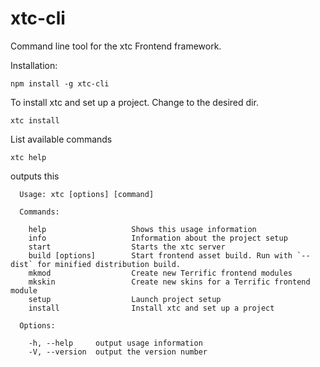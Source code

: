 xtc-cli
=======

Command line tool for the xtc Frontend framework.

Installation:

```shell
npm install -g xtc-cli
```

To install xtc and set up a project. Change to the desired dir.

```shell
xtc install
```

List available commands

```
xtc help
```
outputs this

```shell
  Usage: xtc [options] [command]

  Commands:

    help                   Shows this usage information
    info                   Information about the project setup
    start                  Starts the xtc server
    build [options]        Start frontend asset build. Run with `--dist` for minified distribution build.
    mkmod                  Create new Terrific frontend modules
    mkskin                 Create new skins for a Terrific frontend module
    setup                  Launch project setup
    install                Install xtc and set up a project

  Options:

    -h, --help     output usage information
    -V, --version  output the version number
```
